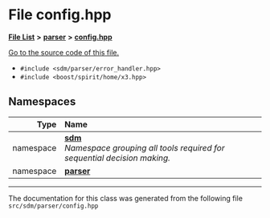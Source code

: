 
<NavBar active_item_id="2"/>

# File config.hpp


[**File List**](files.md) **>** [**parser**](dir_6daa6254ddefc40233dd42d3ed88a5a9.md) **>** [**config.hpp**](config_8hpp.md)

[Go to the source code of this file.](config_8hpp_source.md)



* `#include <sdm/parser/error_handler.hpp>`
* `#include <boost/spirit/home/x3.hpp>`









## Namespaces

| Type | Name |
| ---: | :--- |
| namespace | [**sdm**](namespacesdm.md) <br>_Namespace grouping all tools required for sequential decision making._  |
| namespace | [**parser**](namespacesdm_1_1parser.md) <br> |















------------------------------
The documentation for this class was generated from the following file `src/sdm/parser/config.hpp`